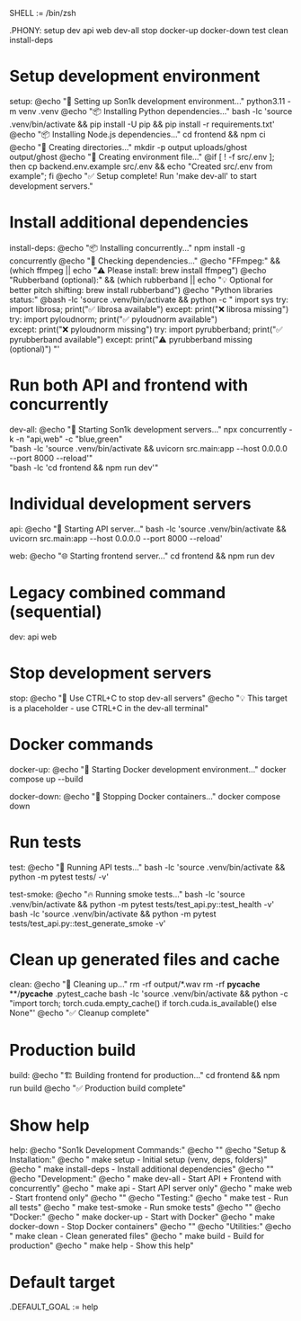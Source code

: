 SHELL := /bin/zsh

.PHONY: setup dev api web dev-all stop docker-up docker-down test clean install-deps

# Setup development environment
setup:
	@echo "🚀 Setting up Son1k development environment..."
	python3.11 -m venv .venv
	@echo "📦 Installing Python dependencies..."
	bash -lc 'source .venv/bin/activate && pip install -U pip && pip install -r requirements.txt'
	@echo "📦 Installing Node.js dependencies..."
	cd frontend && npm ci
	@echo "📁 Creating directories..."
	mkdir -p output uploads/ghost output/ghost
	@echo "📄 Creating environment file..."
	@if [ ! -f src/.env ]; then cp backend.env.example src/.env && echo "Created src/.env from example"; fi
	@echo "✅ Setup complete! Run 'make dev-all' to start development servers."

# Install additional dependencies
install-deps:
	@echo "📦 Installing concurrently..."
	npm install -g concurrently
	@echo "🍺 Checking dependencies..."
	@echo "FFmpeg:" && (which ffmpeg || echo "⚠️  Please install: brew install ffmpeg")
	@echo "Rubberband (optional):" && (which rubberband || echo "💡 Optional for better pitch shifting: brew install rubberband")
	@echo "Python libraries status:"
	@bash -lc 'source .venv/bin/activate && python -c "
import sys
try:
    import librosa; print(\"✅ librosa available\")
except: print(\"❌ librosa missing\")
try:
    import pyloudnorm; print(\"✅ pyloudnorm available\")  
except: print(\"❌ pyloudnorm missing\")
try:
    import pyrubberband; print(\"✅ pyrubberband available\")
except: print(\"⚠️  pyrubberband missing (optional)\")
"'

# Run both API and frontend with concurrently
dev-all:
	@echo "🚀 Starting Son1k development servers..."
	npx concurrently -k -n "api,web" -c "blue,green" \
		"bash -lc 'source .venv/bin/activate && uvicorn src.main:app --host 0.0.0.0 --port 8000 --reload'" \
		"bash -lc 'cd frontend && npm run dev'"

# Individual development servers
api:
	@echo "🔧 Starting API server..."
	bash -lc 'source .venv/bin/activate && uvicorn src.main:app --host 0.0.0.0 --port 8000 --reload'

web:
	@echo "🌐 Starting frontend server..."
	cd frontend && npm run dev

# Legacy combined command (sequential)
dev: api web

# Stop development servers
stop:
	@echo "🛑 Use CTRL+C to stop dev-all servers"
	@echo "💡 This target is a placeholder - use CTRL+C in the dev-all terminal"

# Docker commands
docker-up:
	@echo "🐳 Starting Docker development environment..."
	docker compose up --build

docker-down:
	@echo "🐳 Stopping Docker containers..."
	docker compose down

# Run tests
test:
	@echo "🧪 Running API tests..."
	bash -lc 'source .venv/bin/activate && python -m pytest tests/ -v'

test-smoke:
        @echo "🔥 Running smoke tests..."
        bash -lc 'source .venv/bin/activate && python -m pytest tests/test_api.py::test_health -v'
        bash -lc 'source .venv/bin/activate && python -m pytest tests/test_api.py::test_generate_smoke -v'

# Clean up generated files and cache
clean:
	@echo "🧹 Cleaning up..."
	rm -rf output/*.wav
	rm -rf __pycache__ **/__pycache__ .pytest_cache
	bash -lc 'source .venv/bin/activate && python -c "import torch; torch.cuda.empty_cache() if torch.cuda.is_available() else None"'
	@echo "✅ Cleanup complete"

# Production build
build:
	@echo "🏗️  Building frontend for production..."
	cd frontend && npm run build
	@echo "✅ Production build complete"

# Show help
help:
	@echo "Son1k Development Commands:"
	@echo ""
	@echo "Setup & Installation:"
	@echo "  make setup         - Initial setup (venv, deps, folders)"
	@echo "  make install-deps  - Install additional dependencies"
	@echo ""
	@echo "Development:"
	@echo "  make dev-all       - Start API + Frontend with concurrently"
	@echo "  make api           - Start API server only"
	@echo "  make web           - Start frontend only"
	@echo ""
	@echo "Testing:"
	@echo "  make test          - Run all tests"
	@echo "  make test-smoke    - Run smoke tests"
	@echo ""
	@echo "Docker:"
	@echo "  make docker-up     - Start with Docker"
	@echo "  make docker-down   - Stop Docker containers"
	@echo ""
	@echo "Utilities:"
	@echo "  make clean         - Clean generated files"
	@echo "  make build         - Build for production"
	@echo "  make help          - Show this help"

# Default target
.DEFAULT_GOAL := help